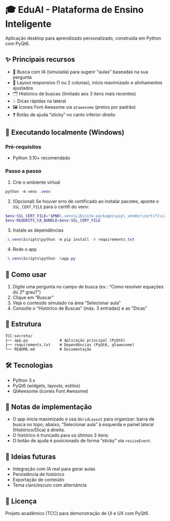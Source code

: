 # 🎓 EduAI - Plataforma de Ensino Inteligente

Aplicação desktop para aprendizado personalizado, construída em Python com PyQt6.

## ✨ Principais recursos

- 🔎 Busca com IA (simulada) para sugerir “aulas” baseadas na sua pergunta
- 🧭 Layout responsivo (1 ou 2 colunas), início maximizado e alinhamentos ajustados
- 🗂️ Histórico de buscas (limitado aos 3 itens mais recentes)
- 💡 Dicas rápidas na lateral
- 🖼️ Ícones Font Awesome via `qtawesome` (pretos por padrão)
- ❓ Botão de ajuda “sticky” no canto inferior direito

## 🚀 Executando localmente (Windows)

### Pré‑requisitos
- Python 3.10+ recomendado

### Passo a passo
1) Crie o ambiente virtual
```powershell
python -m venv .venv
```

2) (Opcional) Se houver erro de certificado ao instalar pacotes, aponte o `SSL_CERT_FILE` para o certifi do venv:
```powershell
$env:SSL_CERT_FILE="$PWD\.venv\Lib\site-packages\pip\_vendor\certifi\cacert.pem"
$env:REQUESTS_CA_BUNDLE=$env:SSL_CERT_FILE
```

3) Instale as dependências
```powershell
.\.venv\Scripts\python -m pip install -r requirements.txt
```

4) Rode o app
```powershell
.\.venv\Scripts\python .\app.py
```

## 🧩 Como usar

1) Digite uma pergunta no campo de busca (ex.: “Como resolver equações do 2º grau?”)
2) Clique em “Buscar”
3) Veja o conteúdo simulado na área “Selecionar aula”
4) Consulte o “Histórico de Buscas” (máx. 3 entradas) e as “Dicas”

## 📁 Estrutura

```
TCC-secreto/
├── app.py              # Aplicação principal (PyQt6)
├── requirements.txt    # Dependências (PyQt6, qtawesome)
└── README.md           # Documentação
```

## 🛠️ Tecnologias

- Python 3.x
- PyQt6 (widgets, layouts, estilos)
- QtAwesome (ícones Font Awesome)

## 🔧 Notas de implementação

- O app inicia maximizado e usa `QGridLayout` para organizar: barra de busca no topo; abaixo, “Selecionar aula” à esquerda e painel lateral (Histórico/Dica) à direita.
- O histórico é truncado para os últimos 3 itens.
- O botão de ajuda é posicionado de forma “sticky” via `resizeEvent`.

## 🚧 Ideias futuras

- Integração com IA real para gerar aulas
- Persistência de histórico
- Exportação de conteúdo
- Tema claro/escuro com alternância

## 📝 Licença

Projeto acadêmico (TCC) para demonstração de UI e UX com PyQt6.
